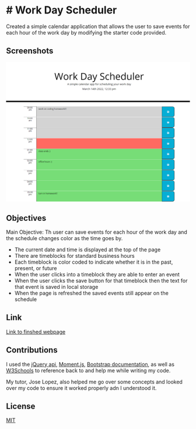 # # Work Day Scheduler

Created a simple calendar application that allows the user to save events for each hour of the work day by modifying the starter code provided.
## Screenshots

![Work Day Sheduler screenshot](./work-day-schedule-screenshot.png)


## Objectives
Main Objective: Th user can save events for each hour of the work day and the schedule changes color as the time goes by.

- The current date and time is displayed at the top of the page
- There are timeblocks for standard business hours
- Each timeblock is color coded to indicate whether it is in the past, present, or future
- When the user clicks into a timeblock they are able to enter an event
- When the user clicks the save button for that timeblock then the text for that event is saved in local storage
- When the page is refreshed the saved events still appear on the schedule
## Link

[Link to finshed webpage](https://emily-mvaz.github.io/work-day-scheduler/)


## Contributions
I used the [jQuery api](https://api.jquery.com/), [Moment.js](https://momentjs.com/), [Bootstrap documentation](https://getbootstrap.com/docs/5.0/getting-started/introduction/), as well as [W3Schools](https://www.w3schools.com/jquery/default.asp) to reference back to and help me while writing my code.

My tutor, Jose Lopez, also helped me go over some concepts and looked over my code to ensure it worked properly adn I understood it.
## License

[MIT](https://choosealicense.com/licenses/mit/)


